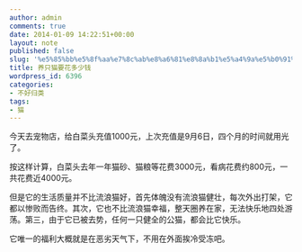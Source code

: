 ```yaml
---
author: admin
comments: true
date: 2014-01-09 14:22:51+00:00
layout: note
published: false
slug: '%e5%85%bb%e5%8f%aa%e7%8c%ab%e8%a6%81%e8%8a%b1%e5%a4%9a%e5%b0%91%e9%92%b1'
title: 养只猫要花多少钱
wordpress_id: 6396
categories:
- 不好归类
tags:
- 猫
---
```


今天去宠物店，给白菜头充值1000元，上次充值是9月6日，四个月的时间就用光了。

按这样计算，白菜头去年一年猫砂、猫粮等花费3000元，看病花费约800元，一共花费近4000元。

但是它的生活质量并不比流浪猫好，首先体魄没有流浪猫健壮，每次外出打架，它都以惨败而告终。其次，它也不比流浪猫幸福，整天圈养在家，无法快乐地四处游荡。第三，由于它已被去势，任何一只健全的公猫，都会比它快乐。

它唯一的福利大概就是在恶劣天气下，不用在外面挨冷受冻吧。
